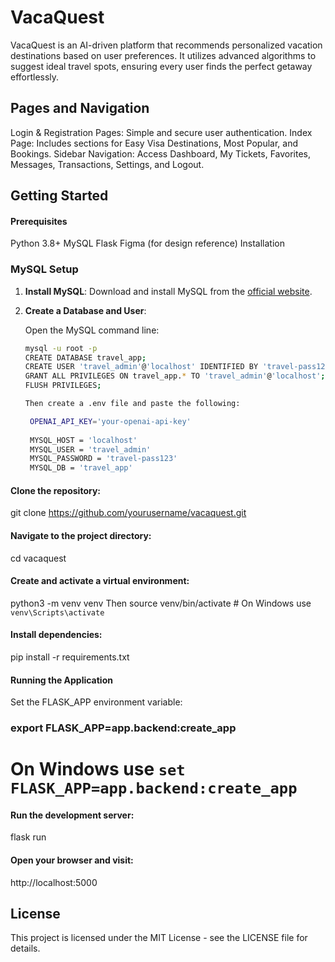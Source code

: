 # VacaQuest
VacaQuest is an AI-driven platform that recommends personalized vacation destinations based on user preferences. It utilizes advanced algorithms to suggest ideal travel spots, ensuring every user finds the perfect getaway effortlessly.

## Pages and Navigation
Login & Registration Pages: Simple and secure user authentication.
Index Page: Includes sections for Easy Visa Destinations, Most Popular, and Bookings.
Sidebar Navigation: Access Dashboard, My Tickets, Favorites, Messages, Transactions, Settings, and Logout.

## Getting Started

#### Prerequisites
Python 3.8+
MySQL
Flask
Figma (for design reference)
Installation

### MySQL Setup

1. **Install MySQL**: Download and install MySQL from the [official website](https://dev.mysql.com/downloads/installer/).

2. **Create a Database and User**:

   Open the MySQL command line:

   ```sh
   mysql -u root -p
   CREATE DATABASE travel_app;
   CREATE USER 'travel_admin'@'localhost' IDENTIFIED BY 'travel-pass123';
   GRANT ALL PRIVILEGES ON travel_app.* TO 'travel_admin'@'localhost';
   FLUSH PRIVILEGES;

   Then create a .env file and paste the following:
   
    OPENAI_API_KEY='your-openai-api-key'
  
    MYSQL_HOST = 'localhost'
    MYSQL_USER = 'travel_admin'
    MYSQL_PASSWORD = 'travel-pass123'
    MYSQL_DB = 'travel_app'

#### Clone the repository:
git clone https://github.com/yourusername/vacaquest.git


#### Navigate to the project directory:
cd vacaquest


#### Create and activate a virtual environment:
python3 -m venv venv
Then
source venv/bin/activate  # On Windows use `venv\Scripts\activate`


#### Install dependencies:
pip install -r requirements.txt


#### Running the Application
Set the FLASK_APP environment variable:
### export FLASK_APP=app.backend:create_app   
# On Windows use `set FLASK_APP=app.backend:create_app`


#### Run the development server:
flask run

#### Open your browser and visit:
http://localhost:5000

## License
This project is licensed under the MIT License - see the LICENSE file for details.





    


